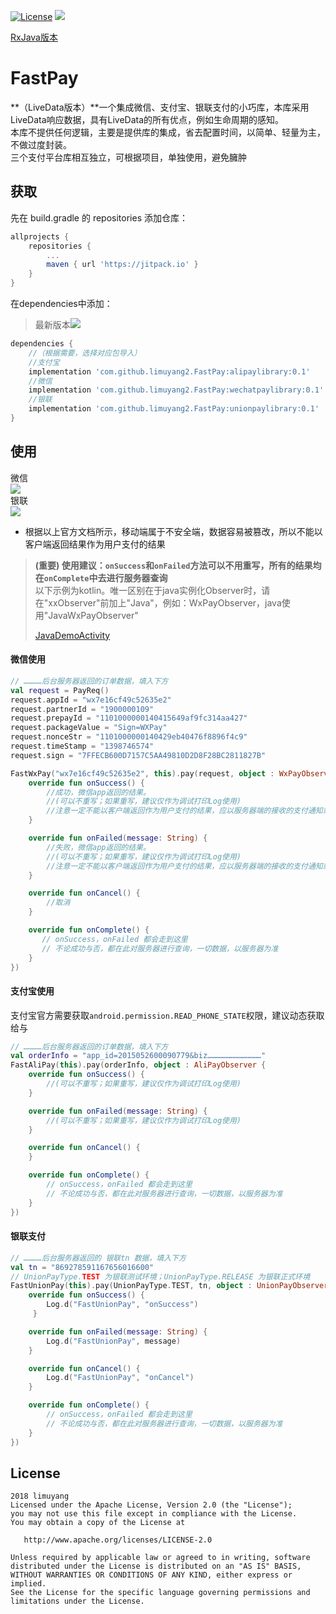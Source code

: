 [![License](https://img.shields.io/badge/license-Apache%202-4EB1BA.svg)](https://www.apache.org/licenses/LICENSE-2.0.html)
[![](https://jitpack.io/v/limuyang2/FastPay.svg)](https://jitpack.io/#limuyang2/FastPay)  

[RxJava版本](https://github.com/limuyang2/FastPayRx)

# FastPay
**（LiveData版本）**一个集成微信、支付宝、银联支付的小巧库，本库采用LiveData响应数据，具有LiveData的所有优点，例如生命周期的感知。  
本库不提供任何逻辑，主要是提供库的集成，省去配置时间，以简单、轻量为主，不做过度封装。  
三个支付平台库相互独立，可根据项目，单独使用，避免臃肿

## 获取 
先在 build.gradle 的 repositories 添加仓库：  
```gradle
allprojects {
    repositories {
        ...
        maven { url 'https://jitpack.io' }
    }
}
```
在dependencies中添加：  
> 最新版本[![](https://jitpack.io/v/limuyang2/FastPay.svg)](https://jitpack.io/#limuyang2/FastPay)
```gradle
dependencies {
    //（根据需要，选择对应包导入）
    //支付宝
    implementation 'com.github.limuyang2.FastPay:alipaylibrary:0.1'
    //微信
    implementation 'com.github.limuyang2.FastPay:wechatpaylibrary:0.1'
    //银联
    implementation 'com.github.limuyang2.FastPay:unionpaylibrary:0.1'
}
```
## 使用 
微信  
![](https://github.com/limuyang2/FastPay/blob/master/pic/wxtips.png)  
银联  
![](https://github.com/limuyang2/FastPay/blob/master/pic/uniontips.png)  
* 根据以上官方文档所示，移动端属于不安全端，数据容易被篡改，所以不能以客户端返回结果作为用户支付的结果  

> **(重要) 使用建议：```onSuccess```和```onFailed```方法可以不用重写，所有的结果均在```onComplete```中去进行服务器查询**  
> 以下示例为kotlin。唯一区别在于java实例化Observer时，请在"xxObserver"前加上"Java"，例如：WxPayObserver，java使用"JavaWxPayObserver"
>
> [JavaDemoActivity](https://github.com/limuyang2/FastPay/blob/master/app/src/main/java/top/limuyang2/livedatapay/JavaDemoActivity.java)

#### 微信使用  
```kotlin
// …………后台服务器返回的订单数据，填入下方
val request = PayReq()
request.appId = "wx7e16cf49c52635e2"
request.partnerId = "1900000109"
request.prepayId = "1101000000140415649af9fc314aa427"
request.packageValue = "Sign=WXPay"
request.nonceStr = "1101000000140429eb40476f8896f4c9"
request.timeStamp = "1398746574"
request.sign = "7FFECB600D7157C5AA49810D2D8F28BC2811827B"

FastWxPay("wx7e16cf49c52635e2", this).pay(request, object : WxPayObserver {
    override fun onSuccess() {
        //成功，微信app返回的结果。
        //(可以不重写；如果重写，建议仅作为调试打印Log使用)
        //注意一定不能以客户端返回作为用户支付的结果，应以服务器端的接收的支付通知或查询API返回的结果为准
    }

    override fun onFailed(message: String) {
        //失败，微信app返回的结果。
        //(可以不重写；如果重写，建议仅作为调试打印Log使用)
        //注意一定不能以客户端返回作为用户支付的结果，应以服务器端的接收的支付通知或查询API返回的结果为准
    }

    override fun onCancel() {
        //取消
    }

    override fun onComplete() {
       // onSuccess，onFailed 都会走到这里
       // 不论成功与否，都在此对服务器进行查询，一切数据，以服务器为准
    }
})
```
#### 支付宝使用 
支付宝官方需要获取```android.permission.READ_PHONE_STATE```权限，建议动态获取给与
```kotlin
// …………后台服务器返回的订单数据，填入下方
val orderInfo = "app_id=2015052600090779&biz………………………………"
FastAliPay(this).pay(orderInfo, object : AliPayObserver {
    override fun onSuccess() {
        //(可以不重写；如果重写，建议仅作为调试打印Log使用)
    }

    override fun onFailed(message: String) {
        //(可以不重写；如果重写，建议仅作为调试打印Log使用)
    }

    override fun onCancel() {
    }

    override fun onComplete() {
        // onSuccess，onFailed 都会走到这里
        // 不论成功与否，都在此对服务器进行查询，一切数据，以服务器为准
    }
})
```
#### 银联支付 
```kotlin
// …………后台服务器返回的 银联tn 数据，填入下方
val tn = "869278591167656016600"
// UnionPayType.TEST 为银联测试环境；UnionPayType.RELEASE 为银联正式环境
FastUnionPay(this).pay(UnionPayType.TEST, tn, object : UnionPayObserver {
    override fun onSuccess() {
        Log.d("FastUnionPay", "onSuccess")
     }

    override fun onFailed(message: String) {
        Log.d("FastUnionPay", message)
    }

    override fun onCancel() {
        Log.d("FastUnionPay", "onCancel")
    }

    override fun onComplete() {
        // onSuccess，onFailed 都会走到这里
        // 不论成功与否，都在此对服务器进行查询，一切数据，以服务器为准
    }
})
```



## License
```
2018 limuyang
Licensed under the Apache License, Version 2.0 (the "License");
you may not use this file except in compliance with the License.
You may obtain a copy of the License at

   http://www.apache.org/licenses/LICENSE-2.0

Unless required by applicable law or agreed to in writing, software
distributed under the License is distributed on an "AS IS" BASIS,
WITHOUT WARRANTIES OR CONDITIONS OF ANY KIND, either express or implied.
See the License for the specific language governing permissions and
limitations under the License.
```